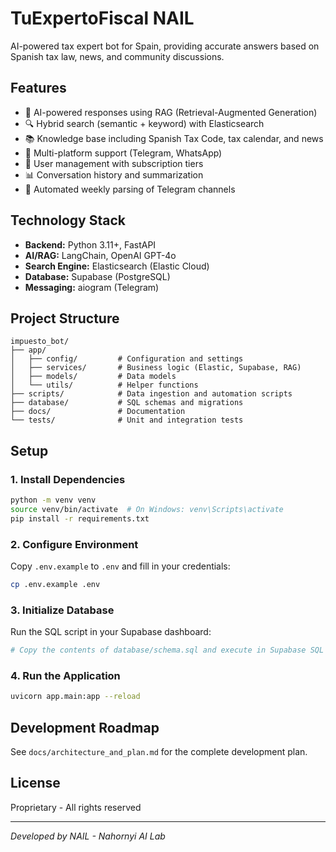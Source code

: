 # TuExpertoFiscal NAIL

AI-powered tax expert bot for Spain, providing accurate answers based on Spanish tax law, news, and community discussions.

## Features

- 🤖 AI-powered responses using RAG (Retrieval-Augmented Generation)
- 🔍 Hybrid search (semantic + keyword) with Elasticsearch
- 📚 Knowledge base including Spanish Tax Code, tax calendar, and news
- 💬 Multi-platform support (Telegram, WhatsApp)
- 👤 User management with subscription tiers
- 📊 Conversation history and summarization
- 🔄 Automated weekly parsing of Telegram channels

## Technology Stack

- **Backend:** Python 3.11+, FastAPI
- **AI/RAG:** LangChain, OpenAI GPT-4o
- **Search Engine:** Elasticsearch (Elastic Cloud)
- **Database:** Supabase (PostgreSQL)
- **Messaging:** aiogram (Telegram)

## Project Structure

```
impuesto_bot/
├── app/
│   ├── config/         # Configuration and settings
│   ├── services/       # Business logic (Elastic, Supabase, RAG)
│   ├── models/         # Data models
│   └── utils/          # Helper functions
├── scripts/            # Data ingestion and automation scripts
├── database/           # SQL schemas and migrations
├── docs/               # Documentation
└── tests/              # Unit and integration tests
```

## Setup

### 1. Install Dependencies

```bash
python -m venv venv
source venv/bin/activate  # On Windows: venv\Scripts\activate
pip install -r requirements.txt
```

### 2. Configure Environment

Copy `.env.example` to `.env` and fill in your credentials:

```bash
cp .env.example .env
```

### 3. Initialize Database

Run the SQL script in your Supabase dashboard:

```bash
# Copy the contents of database/schema.sql and execute in Supabase SQL Editor
```

### 4. Run the Application

```bash
uvicorn app.main:app --reload
```

## Development Roadmap

See `docs/architecture_and_plan.md` for the complete development plan.

## License

Proprietary - All rights reserved

---

*Developed by NAIL - Nahornyi AI Lab*

